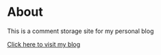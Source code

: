 # About

This is a comment storage site for my personal blog

<a href = "https://dzcgood.github.io">Click here to visit my blog</a>

